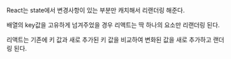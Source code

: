

React는 state에서 변경사항이 있는 부분만 캐치해서 리랜더링 해준다.

배열의 key값을 고유하게 넘겨주었을 경우 리액트는 딱 하나의 요소만 리랜더링 된다. 



리액트는 기존에 키 값과 새로 추가된 키 값을 비교하여 변화된 값을 새로 추가하고 랜더링 된다. 











